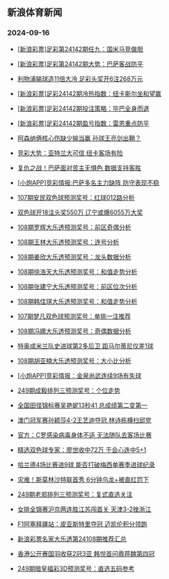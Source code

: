 ## 新浪体育新闻 
### 2024-09-16

+ [[新浪彩票]足彩第24142期任九：国米马竞做胆](https://sports.sina.com.cn/l/2024-09-15/doc-incpevzs4141986.shtml)

+ [[新浪彩票]足彩第24142期大势：巴萨客战防平](https://sports.sina.com.cn/l/2024-09-15/doc-incpevzw4690936.shtml)

+ [利物浦输球造11倍大冷 足彩头奖开6注268万元](https://sports.sina.com.cn/l/2024-09-15/doc-incpevzs4139911.shtml)

+ [[新浪彩票]足彩24142期冷热指数：纽卡斯尔坐和望赢](https://sports.sina.com.cn/l/2024-09-15/doc-incpevzu0919881.shtml)

+ [[新浪彩票]足彩24142期投注策略：毕巴全身而退](https://sports.sina.com.cn/l/2024-09-15/doc-incpevzu0921055.shtml)

+ [[新浪彩票]足彩24142期盈亏指数：雷恩重点防平](https://sports.sina.com.cn/l/2024-09-15/doc-incpevzw4693207.shtml)

+ [阿森纳俩核心伤缺少输当赢 孙球王亮剑出鞘？](https://sports.sina.com.cn/l/2024-09-15/doc-incpertw1043867.shtml)

+ [竞彩大势：亚特兰大可信 纽卡客场有险](https://sports.sina.com.cn/l/2024-09-15/doc-incpevzw4695281.shtml)

+ [复仇之战！巴萨面对苦主无惧色 数据支持客胜](https://sports.sina.com.cn/l/2024-09-15/doc-incpertu4266036.shtml)

+ [[小炮APP]竞彩情报:巴萨多名主力缺阵 防守表现不稳](https://sports.sina.com.cn/l/2024-09-15/doc-incpatau1803873.shtml)

+ [107期安民双色球预测奖号：红球012路分析](https://sports.sina.com.cn/l/2024-09-15/doc-incpatas4993774.shtml)

+ [双色球开18注头奖550万 辽宁或爆6055万大奖](https://sports.sina.com.cn/l/2024-09-15/doc-incphcve0372517.shtml)

+ [108期罗辉大乐透预测奖号：前区奇偶分析](https://sports.sina.com.cn/l/2024-09-15/doc-incpfhrq0759398.shtml)

+ [108期王林大乐透预测奖号：连号分析](https://sports.sina.com.cn/l/2024-09-15/doc-incpfhrq0759499.shtml)

+ [108期姜欣大乐透预测奖号：龙头数据分析](https://sports.sina.com.cn/l/2024-09-15/doc-incpfhrq0759544.shtml)

+ [108期徐浩天大乐透预测奖号：和值走势分析](https://sports.sina.com.cn/l/2024-09-15/doc-incpfhrn3982903.shtml)

+ [108期张建宁大乐透预测奖号：前区位次分析](https://sports.sina.com.cn/l/2024-09-15/doc-incpfhrq7845588.shtml)

+ [108期韩佳琪大乐透预测奖号：和值走势分析](https://sports.sina.com.cn/l/2024-09-15/doc-incpfhrn3982568.shtml)

+ [107期梦凡双色球预测奖号：单挑一注推荐](https://sports.sina.com.cn/l/2024-09-15/doc-incpatau8511608.shtml)

+ [108期冯娜大乐透预测奖号：奇偶数据分析](https://sports.sina.com.cn/l/2024-09-15/doc-incpfhrq0760195.shtml)

+ [特奥成米兰队史进球第2多后卫 距马尔蒂尼仅差1球](https://sports.sina.com.cn/g/seriea/2024-09-15/doc-incpfxpe3713176.shtml)

+ [108期胡亚楠大乐透预测奖号：大小比分析](https://sports.sina.com.cn/l/2024-09-15/doc-incpfhrn3982154.shtml)

+ [[小炮APP]竞彩情报：金泉尚武连续9场有失球](https://sports.sina.com.cn/l/2024-09-15/doc-incpatau1798254.shtml)

+ [249期成毅排列三预测奖号：个位走势](https://sports.sina.com.cn/l/2024-09-15/doc-incpfhrn3985792.shtml)

+ [全国田径锦标赛吴艳妮13秒41 总成绩第二变第一](https://sports.sina.com.cn/others/athletics/2024-09-15/doc-incphcvh4278554.shtml)

+ [澳门冠军赛孙颖莎4-2王艺迪夺冠 林诗栋横扫邱党](https://sports.sina.com.cn/others/pingpang/2024-09-15/doc-incpfxph0490854.shtml)

+ [官方：C罗感染病毒身体不适 无法随队去客场比赛](https://sports.sina.com.cn/global/others/2024-09-15/doc-incpfxph0483900.shtml)

+ [精选双色球专家：廖世收中72万 于会心连中5+1](https://sports.sina.com.cn/l/2024-09-15/doc-incpfais0838633.shtml)

+ [哈兰德4场比赛进9球 能否打破梅西单赛季进球纪录](https://sports.sina.com.cn/g/pl/2024-09-15/doc-incpfxph0487255.shtml)

+ [灾难！斯莫林沙特联首秀 6分钟乌龙+被直红罚下](https://sports.sina.com.cn/g/2024-09-15/doc-incphcve7566545.shtml)

+ [249期老郑排列三预测奖号：复式直选关注](https://sports.sina.com.cn/l/2024-09-15/doc-incpfhrq7850343.shtml)

+ [女排全锦赛沪京两连胜江苏闯首关 天津3-2挫浙江](https://sports.sina.com.cn/others/volleyball/2024-09-15/doc-incphcva3595595.shtml)

+ [F1阿塞拜疆站：皮亚斯特里夺冠 迈凯伦积分领跑](https://sports.sina.com.cn/motorracing/f1/newsall/2024-09-15/doc-incpfxph7650605.shtml)

+ [新浪彩票名家大乐透第24108期推荐汇总](https://sports.sina.com.cn/l/2024-09-15/doc-incpfnxk3866328.shtml)

+ [香港公开赛国羽收获2冠3亚 韩悦首问鼎蒋魏第四冠](https://sports.sina.com.cn/others/badmin/2024-09-15/doc-incpftfk0578684.shtml)

+ [249期暗皇福彩3D预测奖号：直选五码参考](https://sports.sina.com.cn/l/2024-09-15/doc-incpfhrs4598466.shtml)

